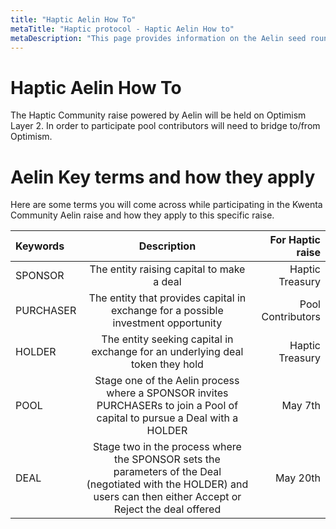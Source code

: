 ```yaml
---
title: "Haptic Aelin How To"
metaTitle: "Haptic protocol - Haptic Aelin How to"
metaDescription: "This page provides information on the Aelin seed round"
---
```


# Haptic Aelin How To

The Haptic Community raise powered by Aelin will be held on Optimism Layer 2. In order to participate pool contributors will need to bridge to/from Optimism. 

# Aelin Key terms and how they apply

Here are some terms you will come across while participating in the Kwenta Community Aelin raise and how they apply to this specific raise.


| Keywords      | Description |  For Haptic raise     |
| :---        |    :----:   |          ---: |        
| SPONSOR     | The entity raising capital to make a deal     |  Haptic Treasury   | 
| PURCHASER    | The entity that provides capital in exchange for a possible investment opportunity   |Pool Contributors      | 
| HOLDER  | The entity seeking capital in exchange for an underlying deal token they hold       |  Haptic Treasury      | 
| POOL   | Stage one of the Aelin process where a SPONSOR invites PURCHASERs to join a Pool of capital to pursue a Deal with a HOLDER      | May 7th      | 
| DEAL   | Stage two in the process where the SPONSOR sets the parameters of the Deal (negotiated with the HOLDER) and users can then either Accept or Reject the deal offered        |  May 20th      | 
